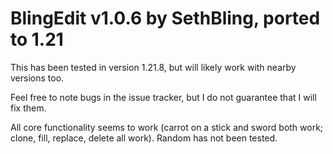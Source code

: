 BlingEdit v1.0.6 by SethBling, ported to 1.21
===

This has been tested in version 1.21.8, but will likely work with nearby versions too.

Feel free to note bugs in the issue tracker, but I do not guarantee that I will fix them.

All core functionality seems to work (carrot on a stick and sword both work; clone, fill, replace, delete all work). Random has not been tested.
